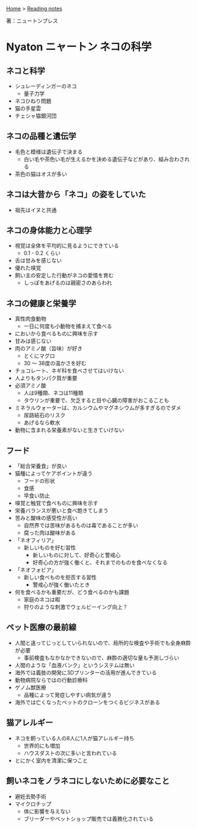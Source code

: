 <style>section h1 { color: #069; }</style>

[Home](/) > [Reading notes](/reading_notes/)

著：ニュートンプレス

Nyaton ニャートン ネコの科学
===

## ネコと科学

* シュレーディンガーのネコ
    * 量子力学
* ネコひねり問題
* 猫の手星雲
* チェシャ猫銀河団

## ネコの品種と遺伝学

* 毛色と模様は遺伝子で決まる
    * 白い毛や茶色い毛が生えるかを決める遺伝子などがあり、組み合わされる
* 茶色の猫はオスが多い

## ネコは大昔から「ネコ」の姿をしていた

* 祖先はイヌと共通

## ネコの身体能力と心理学

* 視覚は全体を平均的に見るようにできている
    * 0.1 - 0.2 くらい
* 舌は甘みを感じない
* 優れた嗅覚
* 飼い主の安定した行動がネコの愛情を育む
    * しっぽをあげるのは親密さのあらわれ

## ネコの健康と栄養学

* 真性肉食動物
    * 一日に何度も小動物を捕まえて食べる
* においから食べるものに興味を示す
* 甘みは感じない
* 肉のアミノ酸（旨味）が好き
    * とくにマグロ
    * 30 〜 38度の温かさを好む
* チョコレート、ネギ科を食べさせてはいけない
* 人よりもタンパク質が重要
* 必須アミノ酸
    * 人は9種類、ネコは11種類
    * タウリンが重要で、欠乏すると目や心臓の障害がおこることも
* ミネラルウォーターは、カルシウムやマグネシウムが多すぎるのでダメ
    * 尿路結石のリスク
    * あげるなら軟水
* 動物に含まれる栄養素がないと生きていけない

## フード

* 「総合栄養食」が良い
* 猫種によってケアポイントが違う
    * フードの形状
    * 食感
    * 早食い防止
* 嗅覚と触覚で食べものに興味を示す
* 栄養バランスが悪いと食べ飽きてしまう
* 苦みと酸味の感受性が高い
    * 自然界では苦味があるものは毒であることが多い
    * 腐った肉は酸味がある
* 「ネオフィリア」
    * 新しいものを好む習性
        * 新しいものに対して、好奇心と警戒心
        * 好奇心の方が強く働くと、それまでのものを食べなくなる
* 「ネオフォビア」
    * 新しい食べものを拒否する習性
        * 警戒心が強く働いたとき
* 何を食べるかも重要だが、どう食べるのかも課題
    * 家庭のネコは暇
    * 狩りのような刺激でウェルビーイング向上？

## ペット医療の最前線

* 人間と違ってじっとしていられないので、局所的な検査や手術でも全身麻酔が必要
    * 事前検査もなかなかできないので、麻酔の適切な量も予測しづらい
* 人間のような「血液バンク」というシステムは無い
* 海外では義肢の開発に3Dプリンターの活用が進んできている
* 動物病院ならではの行動診療科
* ゲノム獣医療
    * 品種によって発症しやすい病気が違う
* 海外では亡くなったペットのクローンをつくるビジネスがある

## 猫アレルギー

* ネコを飼っている人の8人に1人が猫アレルギー持ち
    * 世界的にも増加
    * ハウスダストの次に多いと言われている
* とにかく室内を清潔に保つこと

## 飼いネコをノラネコにしないために必要なこと

* 避妊去勢手術
* マイクロチップ
    * 体に影響を与えない
    * ブリーダーやペットショップ販売では義務化されている
